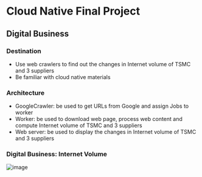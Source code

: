 # Cloud Native Final Project

## Digital Business

### Destination

- Use web crawlers to find out the changes in Internet volume of TSMC and 3 suppliers
- Be familiar with cloud native materials

### Architecture

- GoogleCrawler: be used to get URLs from Google and assign Jobs to worker
- Worker: be used to download web page, process web content and compute Internet volume of TSMC and 3 suppliers
- Web server: be used to display the changes in Internet volume of TSMC and 3 suppliers

### Digital Business: Internet Volume

![image](https://github.com/CHKao777/tsmc-project/blob/master/figures/word_cnt.jpg)
